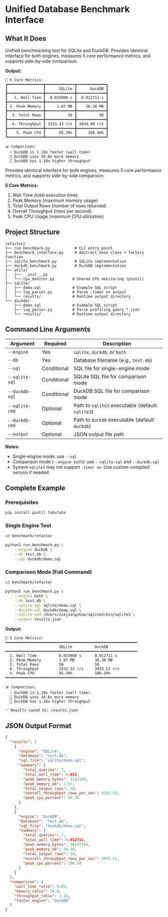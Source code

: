 # Unified Database Benchmark Interface

## What It Does

Unified benchmarking tool for SQLite and DuckDB. Provides identical interface for both engines, measures 5 core performance metrics, and supports side-by-side comparison.

**Output:**

```shell
🎯 5 Core Metrics:
┏━━━━━━━━━━━━━━━━┳━━━━━━━━━━━━━┳━━━━━━━━━━━━━┓
┃                ┃      SQLite ┃      DuckDB ┃
┣━━━━━━━━━━━━━━━━╋━━━━━━━━━━━━━╋━━━━━━━━━━━━━┫
┃   1. Wall Time ┃  0.015000 s ┃  0.012711 s ┃
┣━━━━━━━━━━━━━━━━╋━━━━━━━━━━━━━╋━━━━━━━━━━━━━┫
┃ 2. Peak Memory ┃     1.07 MB ┃    36.38 MB ┃
┣━━━━━━━━━━━━━━━━╋━━━━━━━━━━━━━╋━━━━━━━━━━━━━┫
┃  3. Total Rows ┃          50 ┃          50 ┃
┣━━━━━━━━━━━━━━━━╋━━━━━━━━━━━━━╋━━━━━━━━━━━━━┫
┃  4. Throughput ┃ 3333.33 r/s ┃ 3934.00 r/s ┃
┣━━━━━━━━━━━━━━━━╋━━━━━━━━━━━━━╋━━━━━━━━━━━━━┫
┃    5. Peak CPU ┃      95.30% ┃     106.50% ┃
┗━━━━━━━━━━━━━━━━┻━━━━━━━━━━━━━┻━━━━━━━━━━━━━┛

📊 Comparison:
  ⚡ DuckDB is 1.18x faster (wall time)
  🧠 DuckDB uses 34.0x more memory
  🚀 DuckDB has 1.18x higher throughput
```

Provides identical interface for both engines, measures 5 core performance metrics, and supports side-by-side comparison.

**5 Core Metrics:**

1. Wall Time (total execution time)
2. Peak Memory (maximum memory usage)
3. Total Output Rows (number of rows returned)
4. Overall Throughput (rows per second)
5. Peak CPU Usage (maximum CPU utilization)

## Project Structure

```shell
refactor/
├── run_benchmark.py           # CLI entry point
├── benchmark_interface.py     # Abstract base class + factory function
├── sqlite_benchmark.py        # SQLite implementation
├── duckdb_benchmark.py        # DuckDB implementation
├── utils/
│   ├── __init__.py
│   └── cpu_monitor.py        # Shared CPU monitoring (psutil)
├── sqlite/
│   ├── demo.sql              # Example SQL script
│   ├── log_parser.py         # Parse .timer on output
│   └── results/              # Runtime output directory
└── duckdb/
    ├── demo.sql              # Example SQL script
    ├── log_parser.py         # Parse profiling_query_*.json
    └── results/              # Runtime output directory
```

## Command Line Arguments

| Argument       | Required    | Description                                       |
| -------------- | ----------- | ------------------------------------------------- |
| `--engine`     | Yes         | `sqlite`, `duckdb`, or `both`                     |
| `--db`         | Yes         | Database filename (e.g., `test.db`)               |
| `--sql`        | Conditional | SQL file for single-engine mode                   |
| `--sqlite-sql` | Conditional | SQLite SQL file for comparison mode               |
| `--duckdb-sql` | Conditional | DuckDB SQL file for comparison mode               |
| `--sqlite-cmd` | Optional    | Path to `sqlite3` executable (default: `sqlite3`) |
| `--duckdb-cmd` | Optional    | Path to `duckdb` executable (default: `duckdb`)   |
| `--output`     | Optional    | JSON output file path                             |

**Notes:**

- Single-engine mode: use `--sql`
- Comparison mode (`--engine both`): use `--sqlite-sql` and `--duckdb-sql`
- System `sqlite3` may not support `.timer on`. Use custom-compiled version if needed.

## Complete Example

### Prerequisites

```bash
pip install psutil tabulate
```

### Single Engine Test

```bash
cd benchmark/refactor

python3 run_benchmark.py \
    --engine duckdb \
    --db test.db \
    --sql duckdb/demo.sql
```

### Comparison Mode (Full Command)

```bash
cd benchmark/refactor

python3 run_benchmark.py \
    --engine both \
    --db test.db \
    --sqlite-sql sqlite/demo.sql \
    --duckdb-sql duckdb/demo.sql \
    --sqlite-cmd /Users/xiejiangzhao/sqlite3/bin/sqlite3 \
    --output results.json
```

**Output:**

```shell
🎯 5 Core Metrics:
━━━━━━━━━━━━━━━━━━━━━━━━━━━━━━━━━━━━━━━━━━━━━━━━━━━━━━━━━━━
                        SQLite          DuckDB
━━━━━━━━━━━━━━━━━━━━━━━━━━━━━━━━━━━━━━━━━━━━━━━━━━━━━━━━━━━
  1. Wall Time          0.015000 s      0.012711 s
  2. Peak Memory        1.07 MB         36.38 MB
  3. Total Rows         50              50
  4. Throughput         3333.33 r/s     3933.51 r/s
  5. Peak CPU           95.30%          106.50%
━━━━━━━━━━━━━━━━━━━━━━━━━━━━━━━━━━━━━━━━━━━━━━━━━━━━━━━━━━━

📊 Comparison:
  ⚡ DuckDB is 1.18x faster (wall time)
  🧠 DuckDB uses 34.0x more memory
  🚀 DuckDB has 1.18x higher throughput
  
✅ Results saved to: results.json
```

## JSON Output Format

```json
{
  "results": [
    {
      "engine": "SQLite",
      "database": "test.db",
      "sql_file": "sqlite/demo.sql",
      "summary": {
        "total_queries": 7,
        "total_wall_time": 0.015,
        "peak_memory_bytes": 1122304,
        "peak_memory_mb": 1.07,
        "total_output_rows": 50,
        "overall_throughput_rows_per_sec": 3333.33,
        "peak_cpu_percent": 95.30
      }
    },
    {
      "engine": "DuckDB",
      "database": "test.db",
      "sql_file": "duckdb/demo.sql",
      "summary": {
        "total_queries": 7,
        "total_wall_time": 0.012711,
        "peak_memory_bytes": 38147584,
        "peak_memory_mb": 36.38,
        "total_output_rows": 50,
        "overall_throughput_rows_per_sec": 3933.51,
        "peak_cpu_percent": 106.50
      }
    }
  ],
  "comparison": {
    "wall_time_ratio": 0.85,
    "memory_ratio": 34.0,
    "throughput_ratio": 1.18,
    "faster_engine": "DuckDB"
  }
}
```
